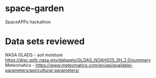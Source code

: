 # space-garden
SpaceAPPs hackathon

# Data sets reviewed
NASA GLADS - soil moisture https://disc.gsfc.nasa.gov/datasets/GLDAS_NOAH025_3H_2.0/summary
Meteomatics - https://www.meteomatics.com/en/api/available-parameters/agricultural-parameters/
